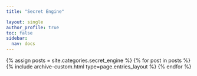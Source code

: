 ```yaml
---
title: "Secret Engine"

layout: single
author_profile: true
toc: false
sidebar:
  nav: docs
---
```

{% assign posts = site.categories.secret_engine %}
{% for post in posts %} {% include archive-custom.html type=page.entries_layout %} {% endfor %}
